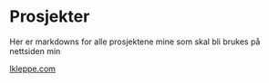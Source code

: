 # Prosjekter

Her er markdowns for alle prosjektene mine som skal bli brukes på nettsiden min

[lkleppe.com](https://.lkleppe.com)
